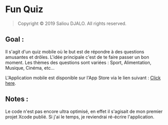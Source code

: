# Fun Quiz
> Copyright © 2019 Saliou DJALO. All rights reserved.

## Goal :
Il s'agit d'un quiz mobile où le but est de répondre à des questions amusantes et drôles.
L'idée principale c'est de te faire passer un bon moment.
Les thèmes des questions sont variées : Sport, Alimentation, Musique, Cinéma, etc...

L'Application mobile est disponible sur l'App Store via le lien suivant : [Click here](https://itunes.apple.com/fr/app/fun-quiz/id1449412667?mt=8).

## Notes :
Le code n'est pas encore ultra optimisé, en effet il s'agisait de mon premier projet Xcode publié.
Si j'ai le temps, je reviendrai ré-écrire l'application. 



